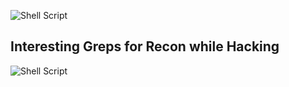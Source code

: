 ![Shell Script](https://img.shields.io/badge/shell_script-%23121011.svg?style=for-the-badge&logo=gnu-bash&logoColor=white)
## Interesting Greps for Recon while Hacking
![Shell Script](https://img.shields.io/badge/shell_script-%23121011.svg?style=for-the-badge&logo=gnu-bash&logoColor=white)
